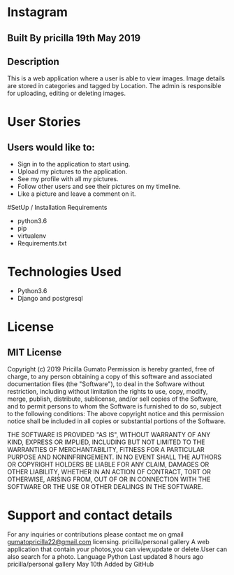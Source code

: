 # Instagram
## Built By pricilla 19th May 2019
## Description
This is a web application where a user is able to view images. Image details are stored in categories and tagged by Location. The admin is responsible for uploading, editing or deleting images.

# User Stories
## Users would like to:

- Sign in to the application to start using.
- Upload my pictures to the application.
- See my profile with all my pictures.
- Follow other users and see their pictures on my timeline.
- Like a picture and leave a comment on it.

#SetUp / Installation Requirements
- python3.6
- pip
- virtualenv
- Requirements.txt

# Technologies Used
- Python3.6
- Django and postgresql
# License
## MIT License
Copyright (c) 2019 Pricilla Gumato Permission is hereby granted, free of charge, to any person obtaining a copy of this software and associated documentation files (the "Software"), to deal in the Software without restriction, including without limitation the rights to use, copy, modify, merge, publish, distribute, sublicense, and/or sell copies of the Software, and to permit persons to whom the Software is furnished to do so, subject to the following conditions:
The above copyright notice and this permission notice shall be included in all copies or substantial portions of the Software.

THE SOFTWARE IS PROVIDED "AS IS", WITHOUT WARRANTY OF ANY KIND, EXPRESS OR IMPLIED, INCLUDING BUT NOT LIMITED TO THE WARRANTIES OF MERCHANTABILITY, FITNESS FOR A PARTICULAR PURPOSE AND NONINFRINGEMENT. IN NO EVENT SHALL THE AUTHORS OR COPYRIGHT HOLDERS BE LIABLE FOR ANY CLAIM, DAMAGES OR OTHER LIABILITY, WHETHER IN AN ACTION OF CONTRACT, TORT OR OTHERWISE, ARISING FROM, OUT OF OR IN CONNECTION WITH THE SOFTWARE OR THE USE OR OTHER DEALINGS IN THE SOFTWARE.

# Support and contact details
For any inquiries or contributions please contact me on gmail gumatopricilla22@gmail.com licensing. pricilla/personal gallery A web application that contain your photos,you can view,update or delete.User can also search for a photo. Language Python Last updated 8 hours ago pricilla/personal gallery May 10th Added by GitHub
